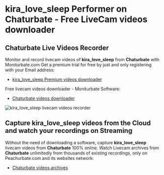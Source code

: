 # kira_love_sleep Performer on Chaturbate - Free LiveCam videos downloader

## Chaturbate Live Videos Recorder

Monitor and record livecam videos of **kira_love_sleep** from **Chaturbate** with Moniturbate.com
Get a premium trial for free by just and only registering with your Email address:
* [kira_love_sleep Premium videos downloader](https://moniturbate.com/request-demo-licence-key.html)

Free livecam videos downloader - Moniturbate Software:
* [Chaturbate videos downloader](https://moniturbate.com/moniturbate-download-software.html)

![kira_love_sleep livecam videos recorder](https://peachurnet.com/templates/moniturbate-software.png)


## Capture kira_love_sleep videos from the Cloud and watch your recordings on Streaming

Without the need of downloading a software, capture **kira_love_sleep** livecam videos from **Chaturbate** 100% online.
Watch Livecam archives from **Chaturbate** unlimitedly from thousands of existing recordings, only on Peachurbate.com and its websites network:
* [Chaturbate videos archives](https://peachurnet.com/)